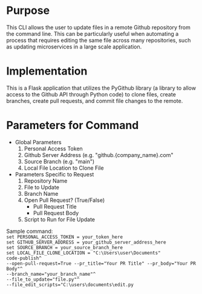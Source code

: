 # Purpose
This CLI allows the user to update files in a remote Github repository from the command line. This can be particularly useful when automating a process that requires editing the same file across many repositories, such as updating microservices in a large scale application.

# Implementation
This is a Flask application that utilizes the PyGithub library (a library to allow access to the Github API through Python code) to clone files, create branches, create pull requests, and commit file changes to the remote.

# Parameters for Command
* Global Parameters
  1. Personal Access Token
  2. Github Server Address (e.g. "github.{company_name}.com"
  3. Source Branch (e.g. "main")
  4. Local File Location to Clone File
* Parameters Specific to Request
  1. Repository Name
  2. File to Update
  3. Branch Name
  4. Open Pull Request? (True/False)
      - Pull Request Title
      - Pull Request Body
  5. Script to Run for File Update

Sample command: 
<br />`set PERSONAL_ACCESS_TOKEN = your_token_here`
<br />`set GITHUB_SERVER_ADDRESS = your_github_server_address_here`
<br />`set SOURCE_BRANCH = your_source_branch_here`
<br />`set LOCAL_FILE_CLONE_LOCATION = "C:\Users\user\Documents"`
<br />`code-publish^` 
<br />`--open-pull-request=True --pr_title="Your PR Title" --pr_body="Your PR Body"^`
<br />`--branch_name="your_branch_name"^`
<br />`--file_to_update="file.py"^`
<br />`--file_edit_scripts="C:\users\documents\edit.py`

